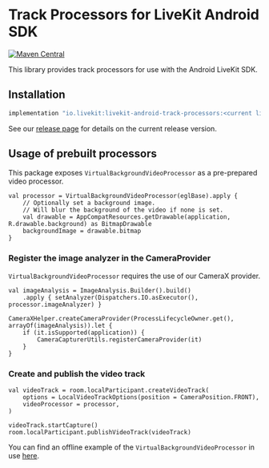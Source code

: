 # Track Processors for LiveKit Android SDK

[![Maven Central](https://maven-badges.herokuapp.com/maven-central/io.livekit/livekit-android-track-processors/badge.svg)](https://maven-badges.herokuapp.com/maven-central/io.livekit/livekit-android-camerax)

This library provides track processors for use with the Android LiveKit SDK.

## Installation

```groovy title="build.gradle"
implementation "io.livekit:livekit-android-track-processors:<current livekit sdk release>"
```

See our [release page](https://github.com/livekit/client-sdk-android/releases) for details on the
current release version.

## Usage of prebuilt processors

This package exposes `VirtualBackgroundVideoProcessor` as a pre-prepared video processor.

```
val processor = VirtualBackgroundVideoProcessor(eglBase).apply {
    // Optionally set a background image.
    // Will blur the background of the video if none is set.  
    val drawable = AppCompatResources.getDrawable(application, R.drawable.background) as BitmapDrawable
    backgroundImage = drawable.bitmap
}
```

### Register the image analyzer in the CameraProvider

`VirtualBackgroundVideoProcessor` requires the use of our CameraX provider.

```
val imageAnalysis = ImageAnalysis.Builder().build()
    .apply { setAnalyzer(Dispatchers.IO.asExecutor(), processor.imageAnalyzer) }

CameraXHelper.createCameraProvider(ProcessLifecycleOwner.get(), arrayOf(imageAnalysis)).let {
    if (it.isSupported(application)) {
        CameraCapturerUtils.registerCameraProvider(it)
    }
}
```

### Create and publish the video track

```
val videoTrack = room.localParticipant.createVideoTrack(
    options = LocalVideoTrackOptions(position = CameraPosition.FRONT),
    videoProcessor = processor,
)

videoTrack.startCapture()
room.localParticipant.publishVideoTrack(videoTrack)
```

You can find an offline example of the `VirtualBackgroundVideoProcessor` in
use [here](https://github.com/livekit/client-sdk-android/tree/main/examples/virtual-background).
